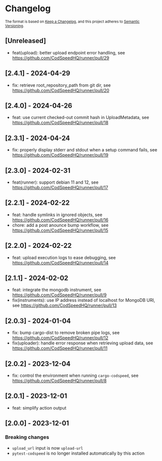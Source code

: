 # Changelog

<sub>
The format is based on <a href="https://keepachangelog.com/en/1.0.0/">Keep a Changelog</a>,
and this project adheres to <a href="https://semver.org/spec/v2.0.0.html">Semantic Versioning</a>.
</sub>

## [Unreleased]

- feat(upload): better upload endpoint error handling, see https://github.com/CodSpeedHQ/runner/pull/29

## [2.4.1] - 2024-04-29

- fix: retrieve root_repository_path from git dir, see https://github.com/CodSpeedHQ/runner/pull/20

## [2.4.0] - 2024-04-26

- feat: use current checked-out commit hash in UploadMetadata, see https://github.com/CodSpeedHQ/runner/pull/18

## [2.3.1] - 2024-04-24

- fix: properly display stderr and stdout when a setup command fails, see https://github.com/CodSpeedHQ/runner/pull/19

## [2.3.0] - 2024-02-31

- feat(runner): support debian 11 and 12, see https://github.com/CodSpeedHQ/runner/pull/17

## [2.2.1] - 2024-02-22

- feat: handle symlinks in ignored objects, see https://github.com/CodSpeedHQ/runner/pull/16
- chore: add a post anounce bump workflow, see https://github.com/CodSpeedHQ/runner/pull/15

## [2.2.0] - 2024-02-22

- feat: upload execution logs to ease debugging, see https://github.com/CodSpeedHQ/runner/pull/14

## [2.1.1] - 2024-02-02

- feat: integrate the mongodb instrument, see https://github.com/CodSpeedHQ/runner/pull/9
- fix(instruments): use IP address instead of localhost for MongoDB URI, see https://github.com/CodSpeedHQ/runner/pull/13

## [2.0.3] - 2024-01-04

- fix: bump cargo-dist to remove broken pipe logs, see https://github.com/CodSpeedHQ/runner/pull/12
- fix(uploader): handle error response when retrieving upload data, see https://github.com/CodSpeedHQ/runner/pull/11

## [2.0.2] - 2023-12-04

- fix: control the environment when running `cargo-codspeed`, see https://github.com/CodSpeedHQ/runner/pull/8

## [2.0.1] - 2023-12-01

- feat: simplify action output

## [2.0.0] - 2023-12-01

### Breaking changes

- `upload_url` input is now `upload-url`
- `pytest-codspeed` is no longer installed automatically by this action
